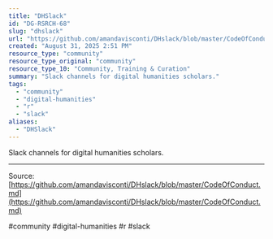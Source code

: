 ```yaml
---
title: "DHSlack"
id: "DG-RSRCH-68"
slug: "dhslack"
url: "https://github.com/amandavisconti/DHslack/blob/master/CodeOfConduct.md"
created: "August 31, 2025 2:51 PM"
resource_type: "community"
resource_type_original: "community"
resource_type_10: "Community, Training & Curation"
summary: "Slack channels for digital humanities scholars."
tags:
  - "community"
  - "digital-humanities"
  - "r"
  - "slack"
aliases:
  - "DHSlack"
---
```


Slack channels for digital humanities scholars.

---

Source: [https://github.com/amandavisconti/DHslack/blob/master/CodeOfConduct.md](https://github.com/amandavisconti/DHslack/blob/master/CodeOfConduct.md)

#community #digital-humanities #r #slack
